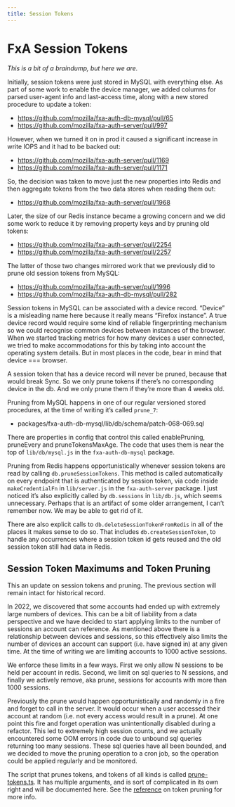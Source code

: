 ```yaml
---
title: Session Tokens
---
```


# FxA Session Tokens

_This is a bit of a braindump, but here we are._

Initially, session tokens were just stored in MySQL with everything else. As part of some work to enable the device manager, we added columns for parsed user-agent info and last-access time, along with a new stored procedure to update a token:

* https://github.com/mozilla/fxa-auth-db-mysql/pull/65
* https://github.com/mozilla/fxa-auth-server/pull/997

However, when we turned it on in prod it caused a significant increase in write IOPS and it had to be backed out:

* https://github.com/mozilla/fxa-auth-server/pull/1169
* https://github.com/mozilla/fxa-auth-server/pull/1171

So, the decision was taken to move just the new properties into Redis and then aggregate tokens from the two data stores when reading them out:

* https://github.com/mozilla/fxa-auth-server/pull/1968

Later, the size of our Redis instance became a growing concern and we did some work to reduce it by removing property keys and by pruning old tokens:

* https://github.com/mozilla/fxa-auth-server/pull/2254
* https://github.com/mozilla/fxa-auth-server/pull/2257

The latter of those two changes mirrored work that we previously did to prune old session tokens from MySQL:

* https://github.com/mozilla/fxa-auth-server/pull/1996
* https://github.com/mozilla/fxa-auth-db-mysql/pull/282

Session tokens in MySQL can be associated with a device record. “Device” is a misleading name here because it really means “Firefox instance”. A true device record would require some kind of reliable fingerprinting mechanism so we could recognise common devices between instances of the browser. When we started tracking metrics for how many devices a user connected, we tried to make accommodations for this by taking into account the operating system details. But in most places in the code, bear in mind that device === browser.

A session token that has a device record will never be pruned, because that would break Sync. So we only prune tokens if there’s no corresponding device in the db. And we only prune them if they’re more than 4 weeks old.

Pruning from MySQL happens in one of our regular versioned stored procedures, at the time of writing it’s called `prune_7`:

* packages/fxa-auth-db-mysql/lib/db/schema/patch-068-069.sql

There are properties in config that control this called enablePruning, pruneEvery and pruneTokensMaxAge. The code that uses them is near the top of `lib/db/mysql.js` in the `fxa-auth-db-mysql` package.

Pruning from Redis happens opportunistically whenever session tokens are read by calling `db.pruneSessionTokens`. This method is called automatically on every endpoint that is authenticated by session token, via code inside `makeCredentialFn` in `lib/server.js` in the `fxa-auth-server` package. I just noticed it’s also explicitly called by `db.sessions` in `lib/db.js`, which seems unnecessary. Perhaps that is an artifact of some older arrangement, I can’t remember now. We may be able to get rid of it.

There are also explicit calls to `db.deleteSessionTokenFromRedis` in all of the places it makes sense to do so. That includes `db.createSessionToken`, to handle any occurrences where a session token id gets reused and the old session token still had data in Redis.


## Session Token Maximums and Token Pruning


This an update on session tokens and pruning. The previous section will remain intact for historical record.


In 2022, we discovered that some accounts had ended up with extremely large numbers of devices. This can be a bit of liability from a data perspective and we have decided to start applying limits to the number of sessions an account can reference. As mentioned above there is a relationship between devices and sessions, so this effectively also limits the number of devices an account can support (i.e. have signed in) at any given time. At the time of writing we are limiting accounts to 1000 active sessions.


We enforce these limits in a few ways. First we only allow N sessions to be held per account in redis. Second, we limit on sql queries to N sessions, and finally we actively remove, aka prune, sessions for accounts with more than 1000 sessions.


Previously the prune would happen opportunistically and randomly in a fire and forget to call in the server. It would occur when a user accessed their account at random (i.e. not every access would result in a prune). At one point this fire and forget operation was unintentionally disabled during a refactor. This led to extremely high session counts, and we actually encountered some OOM errors in code due to unbound sql queries returning too many sessions. These sql queries have all been bounded, and we decided to move the pruning operation to a cron job, so the operation could be applied regularly and be monitored.


The script that prunes tokens, and tokens of all kinds is called [prune-tokens.ts](https://github.com/mozilla/fxa/blob/main/packages/fxa-auth-server/scripts/prune-tokens.ts). It has multiple arguments, and is sort of complicated in its own right and will be documented here. See the [reference](/ecosystem-platform/reference/token-types) on token pruning for more info.

